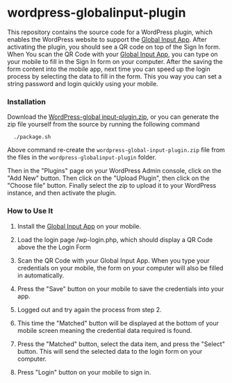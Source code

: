 # wordpress-globalinput-plugin

This repository contains the source code for a WordPress plugin, which enables the WordPress website to support the [Global Input App](https://globalinput.co.uk/global-input-app/app). After activating the plugin, you should see a QR code on top of the Sign In form. When
You scan the QR Code with your [Global Input App](https://globalinput.co.uk/global-input-app/app), you can type on your mobile to fill in the Sign In form on your computer. After the saving the form content into the mobile app, next time you can speed up the login process by  selecting the data to fill in the form. This you way you can set a string password and login quickly using your mobile.


### Installation
Download the [WordPress-global input-plugin.zip](https://github.com/global-input/wordpress-login/blob/master/wordpress-globalinput-plugin.zip), or you can generate the zip file yourself from the source by running the following command
  ```
    ./package.sh
  ```
Above command re-create the ```wordpress-global-input-plugin.zip``` file from the files in the ```wordpress-globalinput-plugin``` folder.

Then in the "Plugins" page on your WordPress Admin console, click on the "Add New" button. Then click on the "Upload Plugin", then click on the "Choose file" button. Finally select the zip to upload it to your WordPress instance, and then activate the plugin.

### How to Use It
1. Install the [Global Input App](https://globalinput.co.uk/global-input-app/app) on your mobile.

2. Load the login page <your-website-url>/wp-login.php, which should display a QR Code above the the Login Form

3. Scan the QR Code with your Global Input App.
  When you type your credentials on your mobile, the form on your computer will also be filled in automatically.

4. Press the "Save" button on your mobile to save the credentials into your app.

5.  Logged out and try again the process from step 2.

6. This time the "Matched" button will be displayed at the bottom of your mobile screen meaning the credential data required is found.
7. Press the "Matched" button, select the data item, and press the "Select" button. This will send the selected data to the login form on your computer.
8. Press "Login" button on your mobile to sign in.

